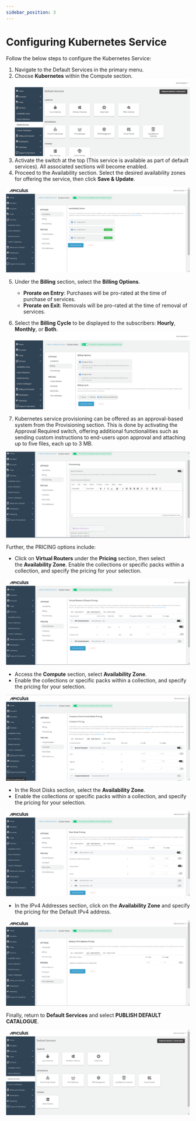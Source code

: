```yaml
---
sidebar_position: 3
---
```

# Configuring Kubernetes Service

Follow the below steps to configure the Kubernetes Service:

1. Navigate to the Default Services in the primary menu.
2. Choose **Kubernetes** within the Compute section.
![Configuring Kubernetes Instances](img/rhel.png)
3. Activate the switch at the top (This service is available as part of default services). All associated sections will become enabled.
4. Proceed to the Availability section. Select the desired availability zones for offering the service, then click **Save & Update**.

![Configuring Kubernetes Service](img/Kubernetes2.png)

5. Under the **Billing** section, select the **Billing Options**.
	- **Prorate on Entry**: Purchases will be pro-rated at the time of purchase of services.
	- **Prorate on Exit**: Removals will be pro-rated at the time of removal of services.
6. Select the **Billing Cycle** to be displayed to the subscribers: **Hourly**, **Monthly**, or **Both**.
![Configuring Kubernetes Service](img/Kubernetes3.png)

6. Kubernetes service provisioning can be offered as an approval-based system from the Provisioning section. This is done by activating the Approval Required switch, offering additional functionalities such as sending custom instructions to end-users upon approval and attaching up to five files, each up to 3 MB.

![Configuring Kubernetes Service](img/Kubernetes4.png)

Further, the PRICING options include:

- Click on **Virtual Routers** under the **Pricing** section, then select the **Availability Zone**. Enable the collections or specific packs within a collection, and specify the pricing for your selection.

![Configuring Kubernetes Service](img/Kubernetes5.png)

- Access the **Compute** section, select **Availability Zone**.
- Enable the collections or specific packs within a collection, and specify the pricing for your selection.

![Configuring Kubernetes Service](img/Kubernetes6.png)

- In the Root Disks section, select the **Availability Zone**. 
- Enable the collections or specific packs within a collection, and specify the pricing for your selection.

![Configuring Kubernetes Service](img/Kubernetes7.png)

- In the IPv4 Addresses section, click on the **Availability Zone** and specify the pricing for the Default IPv4 address.

![Configuring Kubernetes Service](img/Kubernetes8.png)

Finally, return to **Default Services** and select **PUBLISH DEFAULT CATALOGUE**.

![Configuring Kubernetes Service](img/Kubernetes9.png)